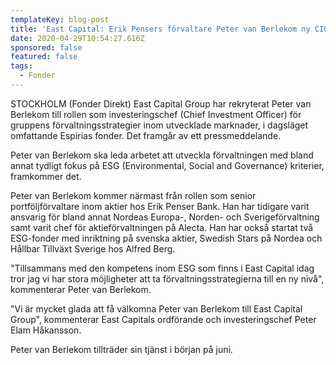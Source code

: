 ```yaml
---
templateKey: blog-post
title: 'East Capital: Erik Pensers förvaltare Peter van Berlekom ny CIO'
date: 2020-04-29T10:54:27.616Z
sponsored: false
featured: false
tags:
  - Fonder
---
```

STOCKHOLM (Fonder Direkt) East Capital Group har rekryterat Peter van Berlekom till rollen som investeringschef (Chief Investment Officer) för gruppens förvaltningsstrategier inom utvecklade marknader, i dagsläget omfattande Espirias fonder. Det framgår av ett pressmeddelande.

Peter van Berlekom ska leda arbetet att utveckla förvaltningen med bland annat tydligt fokus på ESG (Environmental, Social and Governance) kriterier, framkommer det.

Peter van Berlekom kommer närmast från rollen som senior portföljförvaltare inom aktier hos Erik Penser Bank. Han har tidigare varit ansvarig för bland annat Nordeas Europa-, Norden- och Sverigeförvaltning samt varit chef för aktieförvaltningen på Alecta. Han har också startat två ESG-fonder med inriktning på svenska aktier, Swedish Stars på Nordea och Hållbar Tillväxt Sverige hos Alfred Berg.

"Tillsammans med den kompetens inom ESG som finns i East Capital idag tror jag vi har stora möjligheter att ta förvaltningsstrategierna till en ny nivå", kommenterar Peter van Berlekom.

"Vi är mycket glada att få välkomna Peter van Berlekom till East Capital Group", kommenterar East Capitals ordförande och investeringschef Peter Elam Håkansson.

Peter van Berlekom tillträder sin tjänst i början på juni.